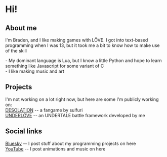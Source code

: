# Hi!

## About me
<p>I'm Braden, and I like making games with LÖVE. I got into text-based programming when I was 13, but it took me a bit to know how to make use of the skill</p>
- My dominant language is Lua, but I know a little Python and hope to learn something like Javascript for some variant of C </br>
- I like making music and art </br>

## Projects
I'm not working on a lot right now, but here are some I'm publicly working on: </br>
[DESOLATION](https://gamejolt.com/games/desonee/907634?feed_last_id=%7B%22ver%22:%221%22,%22pos%22:%221719727571.368%22%7D) -- a fangame by sulfuri <br>
[UNDERLÖVE](https://github.com/bradensMG/underlove) -- an UNDERTALE battle framework developed by me

## Social links
[Bluesky](https://bradensmg.bsky.social) -- I post stuff about my programming projects on here </br>
[YouTube](https://youtube.com/@bradensmediocregames) -- I post animations and music on here
